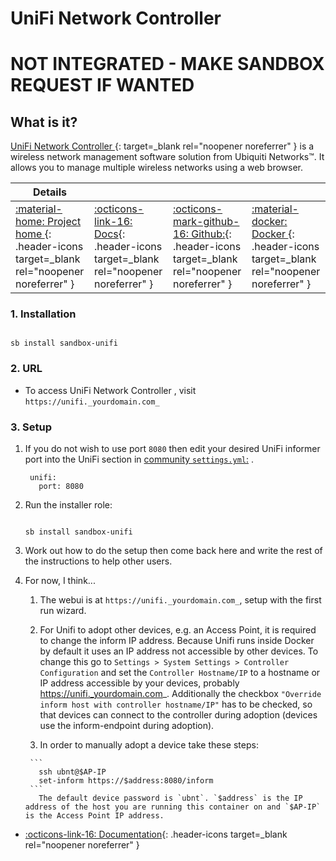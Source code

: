 # UniFi Network Controller

# **NOT INTEGRATED - MAKE SANDBOX REQUEST IF WANTED**

## What is it?

[UniFi Network Controller ](https://www.ui.com/){: target=_blank rel="noopener noreferrer" } is a wireless network management
software solution from Ubiquiti Networks™. It allows you to manage multiple wireless networks using a web browser.

| Details     |             |             |             |
|-------------|-------------|-------------|-------------|
| [:material-home: Project home ](https://www.ui.com/){: .header-icons target=_blank rel="noopener noreferrer" } | [:octicons-link-16: Docs](http://documentation.ubnt.com/UniFi){: .header-icons target=_blank rel="noopener noreferrer" } | [:octicons-mark-github-16: Github:](https://hub.docker.com/r/linuxserver/unifi-controller){: .header-icons target=_blank rel="noopener noreferrer" } | [:material-docker: Docker ](https://hub.docker.com/r/linuxserver/unifi-controller){: .header-icons target=_blank rel="noopener noreferrer" }|

### 1. Installation

``` shell

sb install sandbox-unifi

```

### 2. URL

- To access UniFi Network Controller , visit `https://unifi._yourdomain.com_`

### 3. Setup

1. If you do not wish to use port `8080` then edit your desired UniFi informer port into the UniFi section in [community `settings.yml`:](../../community/settings.md) .

   ``` { .yaml }
    unifi:
      port: 8080
   ```

2. Run the installer role:

    ``` { .shell }

    sb install sandbox-unifi

    ```

3. Work out how to do the setup then come back here and write the rest of the instructions to help other users.

4. For now, I think...
      1. The webui is at `https://unifi._yourdomain.com_`, setup with the first run wizard.

      2. For Unifi to adopt other devices, e.g. an Access Point, it is required to change the inform IP address. Because Unifi runs inside Docker by default it uses an IP address not accessible by other devices. To change this go to `Settings > System Settings > Controller Configuration` and set the `Controller Hostname/IP` to a hostname or IP address accessible by your devices, probably https://unifi._yourdomain.com_. Additionally the checkbox `"Override inform host with controller hostname/IP"` has to be checked, so that devices can connect to the controller during adoption (devices use the inform-endpoint during adoption).

      3. In order to manually adopt a device take these steps:

        ```
          ssh ubnt@$AP-IP
          set-inform https://$address:8080/inform
        ```
          The default device password is `ubnt`. `$address` is the IP address of the host you are running this container on and `$AP-IP` is the Access Point IP address.


- [:octicons-link-16: Documentation](http://documentation.ubnt.com/UniFi){: .header-icons target=_blank rel="noopener noreferrer" }
